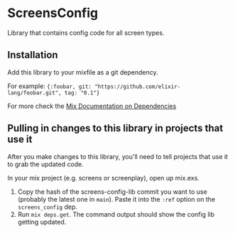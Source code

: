 # ScreensConfig

Library that contains config code for all screen types.

## Installation

Add this library to your mixfile as a git dependency.

For example:
```{:foobar, git: "https://github.com/elixir-lang/foobar.git", tag: "0.1"}```

For more check the [Mix Documentation on Dependencies](https://hexdocs.pm/mix/1.12.3/Mix.Tasks.Deps.html)

## Pulling in changes to this library in projects that use it

After you make changes to this library, you'll need to tell projects that use it to grab the updated code.

In your mix project (e.g. screens or screenplay), open up mix.exs.

1. Copy the hash of the screens-config-lib commit you want to use (probably the latest one in `main`). Paste it into the `:ref` option on the `screens_config` dep.
2. Run `mix deps.get`. The command output should show the config lib getting updated.

